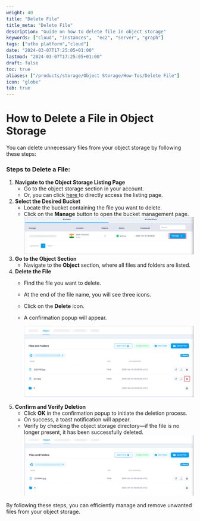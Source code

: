 ```yaml
---
weight: 40
title: "Delete File"
title_meta: "Delete File"
description: "Guide on how to delete file in object storage"
keywords: ["cloud", "instances",  "ec2", "server", "graph"]
tags: ["utho platform","cloud"]
date: "2024-03-07T17:25:05+01:00"
lastmod: "2024-03-07T17:25:05+01:00"
draft: false
toc: true
aliases: ["/products/storage/Object Storage/How-Tos/Delete File"]
icon: "globe"
tab: true
---
```


# **How to Delete a File in Object Storage**

You can delete unnecessary files from your object storage by following these steps:

### **Steps to Delete a File:**

1. **Navigate to the Object Storage Listing Page**
   * Go to the object storage section in your account.
   * Or, you can click [here ](https://console.utho.com/objectstorage "Object Storage Listing Page")to directly access the listing page.
2. **Select the Desired Bucket**
   * Locate the bucket containing the file you want to delete.
   * Click on the **Manage** button to open the bucket management page.
     ![1743671089364](image/index/1743671089364.png)
3. **Go to the Object Section**
   * Navigate to the **Object** section, where all files and folders are listed.
4. **Delete the File**
   * Find the file you want to delete.
   * At the end of the file name, you will see three icons.
   * Click on the **Delete** icon.
   * A confirmation popup will appear.

     ![1743671285204](image/index/1743671285204.png)
5. **Confirm and Verify Deletion**
   * Click **OK** in the confirmation popup to initiate the deletion process.
   * On success, a toast notification will appear.
   * Verify by checking the object storage directory—if the file is no longer present, it has been successfully deleted.
     ![1743671369266](image/index/1743671369266.png)

By following these steps, you can efficiently manage and remove unwanted files from your object storage.
